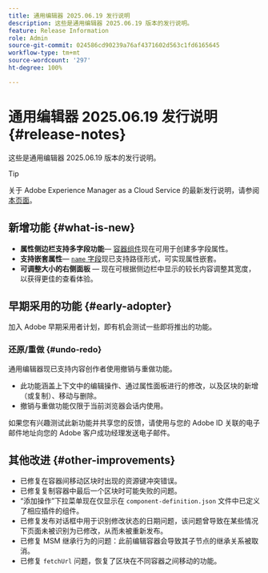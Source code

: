 ```yaml
---
title: 通用编辑器 2025.06.19 发行说明
description: 这些是通用编辑器 2025.06.19 版本的发行说明。
feature: Release Information
role: Admin
source-git-commit: 024586cd90239a76af4371602d563c1fd6165645
workflow-type: tm+mt
source-wordcount: '297'
ht-degree: 100%

---
```



# 通用编辑器 2025.06.19 发行说明 {#release-notes}

这些是通用编辑器 2025.06.19 版本的发行说明。

>[!TIP]
>
>关于 Adobe Experience Manager as a Cloud Service 的最新发行说明，请参阅[本页面](/help/release-notes/release-notes-cloud/release-notes-current.md)。

## 新增功能 {#what-is-new}

* **属性侧边栏支持多字段功能**—
  [容器组件](/help/implementing/universal-editor/field-types.md#container)现在可用于创建多字段属性。
* **支持嵌套属性**— [`name` 字段](/help/implementing/universal-editor/field-types.md#nesting)现已支持路径形式，可实现属性嵌套。
* **可调整大小的右侧面板** — 现在可根据侧边栏中显示的较长内容调整其宽度，以获得更佳的查看体验。

## 早期采用的功能 {#early-adopter}

加入 Adobe 早期采用者计划，即有机会测试一些即将推出的功能。

### **还原/重做** {#undo-redo}

通用编辑器现已支持内容创作者使用撤销与重做功能。

* 此功能涵盖上下文中的编辑操作、通过属性面板进行的修改，以及区块的新增（或复制）、移动与删除。
* 撤销与重做功能仅限于当前浏览器会话内使用。

如果您有兴趣测试此新功能并共享您的反馈，请使用与您的 Adobe ID 关联的电子邮件地址向您的 Adobe 客户成功经理发送电子邮件。

## 其他改进 {#other-improvements}

* 已修复在容器间移动区块时出现的资源键冲突错误。
* 已修复复制容器中最后一个区块时可能失败的问题。
* “添加操作”下拉菜单现在仅显示在 `component-definition.json` 文件中已定义了相应插件的组件。
* 已修复发布对话框中用于识别修改状态的日期问题，该问题曾导致在某些情况下页面未被识别为已修改，从而未被重新发布。
* 已修复 MSM 继承行为的问题：此前编辑容器会导致其子节点的继承关系被取消。
* 已修复 `fetchUrl` 问题，恢复了区块在不同容器之间移动的功能。
